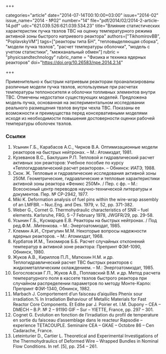 +++

categories="article"
date="2014-07-14T00:10:00+03:00"
issue="2014-02"
issue_name="2014 - №02"
number="14"
file="pdf/2014/02/2014-2-article-14.pdf"
udc="621.039.526:621.039.534.23"
title="Влияние статистических характеристик пучка твэлов ТВС на оценку температурного режима активной зоны быстрого натриевого реактора"
authors=["TikhomirovBB", "PoplavskyVM"]
tags=["реакторы типа БН", "тепловыделяющая сборка", "модели пучка твэлов", "расчет температуры оболочки", "модель с учетом статистики", "межканальный обмен"]
rubric = "physicsandtechnology"
rubric_name = "Физика и техника ядерных реакторов"
doi="https://doi.org/10.26583/npe.2014.2.14"

+++

Применительно к быстрым натриевым реакторам проанализированы различные модели пучка твэлов, используемые при расчетах температуры теплоносителя и оболочки топливных элементов внутри ТВС. Отмечены недостатки существующих моделей. Предложена модель пучка, основанная на экспериментальном исследовании реального размещения твэлов внутри чехла ТВС. Показаны ее возможности и преимущества перед консервативными моделями исходя из необходимости повышения достоверности оценки рабочей температуры оболочек твэлов.

### Ссылки

1. Усынин Г.Б., Карабасов А.С., Чирков В.А. Оптимизационные модели реакторов на быстрых нейтронах. – М.: Атомиздат, 1981.
2. Кузеванов В.С., Баклушин Р.П. Тепловой и гидравлический расчет активных зон реакторов: Учебное пособие по курсу «Теплогидравлический расчет реакторов». – Обнинск: ИАТЭ, 1988.
3. Скок. Ж. Тепловые и гидравлические исследования активной зоны 250М. Геометрические, гидравлические и тепловые характеристики активной зоны реактора «Феникс 250М». / Пер. с фр. – М.: Всесоюзный центр переводов научно-технической литературы и документов. Пер. № СР-2942, 1977.
4. Miki K. Deformation analysis of fuel pins within the wire-wrap assembly of an LMFBR. – Nuc.Eng. and Des. 1979, v. 52, pp. 371-382.
5. Weber G., Cornet G. Thermohydraulic characteristics of SNR – fuel elements. Karlsruhe, FRG, 5 –7 February 1978, JWGFR/29, pp. 29-58.
6. Усынин Г.Б., Кусмарцев Е.В. Реакторы на быстрых нейтронах. / Под ред.Ф.М. .Митенкова. – М.: Энергоатомиздат, 1985.
7. Клемин А.И., Стригулин М.М. Некоторые вопросы надежности ядерных реакторов. – М.: Атомиздат, 1968.
8. Курбатов И.М., Тихомиров Б.Б. Расчет случайных отклонений температур в активной зоне реактора: Препринт ФЭИ-1090, Обнинск, 1980.
9. Жуков А.В., Кириллов П.Л., Матюхин Н.М. и др. Теплогидравлический расчет ТВС быстрых реакторов с жидкометаллическим охлаждением. – М.: Энергоатомиздат, 1985.
10. Богословская Г.П., Жуков А.В., Поплавский В.М. и др. Метод расчета температурного поля в кассете твэлов быстрого реактора при случайном распределении параметров по методу Монте-Карло: Препринт ФЭИ-1340, Обнинск, 1982.
11. Marbach J. Comportement d’un faisceau d’aiquilles Phenix sour irradiation.% In Irradiation Behaviour of Metallic Materials for Fast Reactor Core Components. Et Edite par J. Poirier et. I.M. Dupony – CEA – DMECH – B.P. № 2 – 91190 GIF – Sur – YIETTE, France, pp. 297 – 301.
12. Cognet G. Evolution en fonction de l’irradiation du profil de temperature en sortie du faisceau d’assemblage dans le reacteur Rapsodie – experience TETACOUPLE. Seminaire CEA – GKAE – Octobre 86 – Cen Cadarache, France.
13. Leteinturier D., Cartier L. Theoretical and Experimental Investigations of the Thermohydraulics of Deformed Wire – Wrapped Bundles in Nominal Flow Conditions. In ref. [5], pp. 254 – 261.